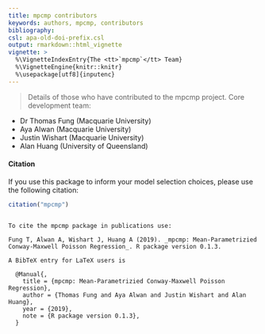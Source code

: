 ```yaml
---
title: mpcmp contributors
keywords: authors, mpcmp, contributors
bibliography: 
csl: apa-old-doi-prefix.csl
output: rmarkdown::html_vignette
vignette: >
  %\VignetteIndexEntry{The <tt>`mpcmp`</tt> Team}
  %\VignetteEngine{knitr::knitr}
  %\usepackage[utf8]{inputenc}
---
```


> Details of those who have contributed to the mpcmp project.
Core development team:

- Dr Thomas Fung (Macquarie University)
- Aya Alwan (Macquarie University)
- Justin Wishart (Macquarie University)
- Alan Huang (University of Queensland)

#### Citation

If you use this package to inform your model selection choices, please use the following citation:


```r
citation("mpcmp")
```

```

To cite the mpcmp package in publications use:

Fung T, Alwan A, Wishart J, Huang A (2019). _mpcmp: Mean-Parametrizied
Conway-Maxwell Poisson Regression_. R package version 0.1.3.

A BibTeX entry for LaTeX users is

  @Manual{,
    title = {mpcmp: Mean-Parametrizied Conway-Maxwell Poisson Regression},
    author = {Thomas Fung and Aya Alwan and Justin Wishart and Alan Huang},
    year = {2019},
    note = {R package version 0.1.3},
  }
```
